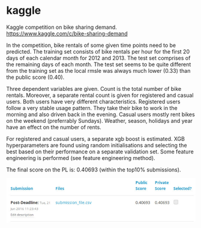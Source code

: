 # kaggle
Kaggle competition on bike sharing demand. https://www.kaggle.com/c/bike-sharing-demand

In the competition, bike rentals of some given time points need to be predicted. The training set consists of bike rentals per hour for the first 20 days of each calendar month for 2012 and 2013. The test set comprises of the remaining days of each month. The test set seems to be quite different from the training set as the local rmsle was always much lower (0.33) than the public score (0.40).

Three dependent variables are given. Count is the total number of bike rentals. Moreover, a separate rental count is given for registered and casual users. Both users have very different characteristics. Registered users follow a very stable usage pattern. They take their bike to work in the morning and also driven back in the evening. Casual users mostly rent bikes on the weekend (preferrably Sundays). Weather, season, holidays and year have an effect on the number of rents. 

For registered and casual users, a separate xgb boost is estimated. XGB hyperparameters are found using random initialisations and selecting the best based on their performance on a separate validation set. Some feature engineering is performed (see feature engineering method).

The final score on the PL is: 0.40693 (within the top10% submissions).


![alt tag](https://github.com/drawer87/kaggle/blob/master/kaggle_score.jpg)

